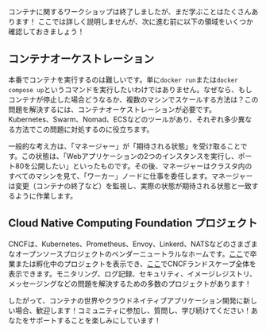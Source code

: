 コンテナに関するワークショップは終了しましたが、まだ学ぶことはたくさんあります！
ここでは詳しく説明しませんが、次に進む前に以下の領域をいくつか確認しておきましょう！

## コンテナオーケストレーション

本番でコンテナを実行するのは難しいです。単に`docker run`または`docker compose up`というコマンドを実行したいわけではありません。なぜなら、もしコンテナが停止した場合どうなるか、複数のマシンでスケールする方法は？この問題を解決するには、コンテナオーケストレーションが必要です。Kubernetes、Swarm、Nomad、ECSなどのツールがあり、それぞれ多少異なる方法でこの問題に対処するのに役立ちます。

一般的な考え方は、「マネージャー」が「期待される状態」を受け取ることです。この状態は、「Webアプリケーションの2つのインスタンスを実行し、ポート80を公開したい」といったものです。その後、マネージャーはクラスタ内のすべてのマシンを見て、「ワーカー」ノードに仕事を委任します。マネージャーは変更（コンテナの終了など）を監視し、実際の状態が期待される状態と一致するように作業します。

## Cloud Native Computing Foundation プロジェクト

CNCFは、Kubernetes、Prometheus、Envoy、Linkerd、NATSなどのさまざまなオープンソースプロジェクトのベンダーニュートラルなホームです。[ここ](https://www.cncf.io/projects/)で卒業または孵化中のプロジェクトを表示でき、[ここ](https://landscape.cncf.io/)でCNCFランドスケープ全体を表示できます。モニタリング、ログ記録、セキュリティ、イメージレジストリ、メッセージングなどの問題を解決するための多数のプロジェクトがあります！

したがって、コンテナの世界やクラウドネイティブアプリケーション開発に新しい場合、歓迎します！コミュニティに参加し、質問し、学び続けてください！あなたをサポートすることを楽しみにしています！
